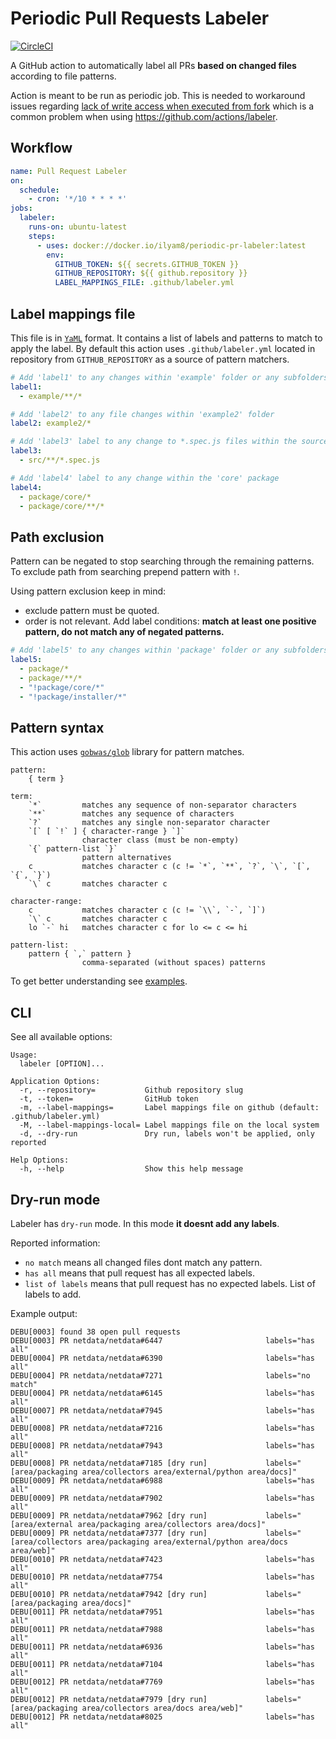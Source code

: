 # Periodic Pull Requests Labeler

[![CircleCI](https://circleci.com/gh/ilyam8/periodic-pr-labeler.svg?style=svg)](https://circleci.com/gh/ilyam8/periodic-pr-labeler)

A GitHub action to automatically label all PRs **based on changed files** according to file patterns.

Action is meant to be run as periodic job. This is needed to workaround issues regarding
[lack of write access when executed from fork](https://help.github.com/en/actions/automating-your-workflow-with-github-actions/authenticating-with-the-github_token#permissions-for-the-github_token)
which is a common problem when using https://github.com/actions/labeler.

## Workflow

```yaml
name: Pull Request Labeler
on:
  schedule:
    - cron: '*/10 * * * *'
jobs:
  labeler:
    runs-on: ubuntu-latest
    steps:
      - uses: docker://docker.io/ilyam8/periodic-pr-labeler:latest
        env:
          GITHUB_TOKEN: ${{ secrets.GITHUB_TOKEN }}
          GITHUB_REPOSITORY: ${{ github.repository }}
          LABEL_MAPPINGS_FILE: .github/labeler.yml
```

## Label mappings file

This file is in [`YaML`](https://yaml.org/) format. It contains a list of labels and patterns to match to apply the label.
By default this action uses `.github/labeler.yml` located in repository from `GITHUB_REPOSITORY` as a source of pattern matchers.

```yaml
# Add 'label1' to any changes within 'example' folder or any subfolders
label1:
  - example/**/*

# Add 'label2' to any file changes within 'example2' folder
label2: example2/*

# Add 'label3' label to any change to *.spec.js files within the source dir
label3:
  - src/**/*.spec.js

# Add 'label4' label to any change within the 'core' package
label4:
  - package/core/*
  - package/core/**/*
```

## Path exclusion

Pattern can be negated to stop searching through the remaining patterns. 
To exclude path from searching prepend pattern with `!`.

Using pattern exclusion keep in mind:

- exclude pattern must be quoted.
- order is not relevant. Add label conditions: **match at least one positive pattern, do not match any of negated patterns.**

```yaml
# Add 'label5' to any changes within 'package' folder or any subfolders except `core` and `installer` subfolders
label5:
  - package/*
  - package/**/*
  - "!package/core/*"
  - "!package/installer/*"
```

## Pattern syntax

This action uses [`gobwas/glob`](https://github.com/gobwas/glob) library for pattern matches.

```console
pattern:
    { term }

term:
    `*`         matches any sequence of non-separator characters
    `**`        matches any sequence of characters
    `?`         matches any single non-separator character
    `[` [ `!` ] { character-range } `]`
                character class (must be non-empty)
    `{` pattern-list `}`
                pattern alternatives
    c           matches character c (c != `*`, `**`, `?`, `\`, `[`, `{`, `}`)
    `\` c       matches character c

character-range:
    c           matches character c (c != `\\`, `-`, `]`)
    `\` c       matches character c
    lo `-` hi   matches character c for lo <= c <= hi

pattern-list:
    pattern { `,` pattern }
                comma-separated (without spaces) patterns
```

To get better understanding see [examples](https://github.com/gobwas/glob#example).

## CLI

See all available options:

```console
Usage:
  labeler [OPTION]...

Application Options:
  -r, --repository=           Github repository slug
  -t, --token=                GitHub token
  -m, --label-mappings=       Label mappings file on github (default: .github/labeler.yml)
  -M, --label-mappings-local= Label mappings file on the local system
  -d, --dry-run               Dry run, labels won't be applied, only reported

Help Options:
  -h, --help                  Show this help message
```

## Dry-run mode

Labeler has `dry-run` mode. In this mode **it doesnt add any labels**.

Reported information:

- `no match` means all changed files dont match any pattern.
- `has all` means that pull request has all expected labels.
- `list of labels` means that pull request has no expected labels. List of labels to add.

Example output:

```console
DEBU[0003] found 38 open pull requests
DEBU[0003] PR netdata/netdata#6447                       labels="has all"
DEBU[0004] PR netdata/netdata#6390                       labels="has all"
DEBU[0004] PR netdata/netdata#7271                       labels="no match"
DEBU[0004] PR netdata/netdata#6145                       labels="has all"
DEBU[0007] PR netdata/netdata#7945                       labels="has all"
DEBU[0008] PR netdata/netdata#7216                       labels="has all"
DEBU[0008] PR netdata/netdata#7943                       labels="has all"
DEBU[0008] PR netdata/netdata#7185 [dry run]             labels="[area/packaging area/collectors area/external/python area/docs]"
DEBU[0009] PR netdata/netdata#6988                       labels="has all"
DEBU[0009] PR netdata/netdata#7902                       labels="has all"
DEBU[0009] PR netdata/netdata#7962 [dry run]             labels="[area/external area/packaging area/collectors area/docs]"
DEBU[0009] PR netdata/netdata#7377 [dry run]             labels="[area/collectors area/packaging area/external/python area/docs area/web]"
DEBU[0010] PR netdata/netdata#7423                       labels="has all"
DEBU[0010] PR netdata/netdata#7754                       labels="has all"
DEBU[0010] PR netdata/netdata#7942 [dry run]             labels="[area/packaging area/docs]"
DEBU[0011] PR netdata/netdata#7951                       labels="has all"
DEBU[0011] PR netdata/netdata#7988                       labels="has all"
DEBU[0011] PR netdata/netdata#6936                       labels="has all"
DEBU[0011] PR netdata/netdata#7104                       labels="has all"
DEBU[0012] PR netdata/netdata#7769                       labels="has all"
DEBU[0012] PR netdata/netdata#7979 [dry run]             labels="[area/packaging area/collectors area/docs area/web]"
DEBU[0012] PR netdata/netdata#8025                       labels="has all"
```
